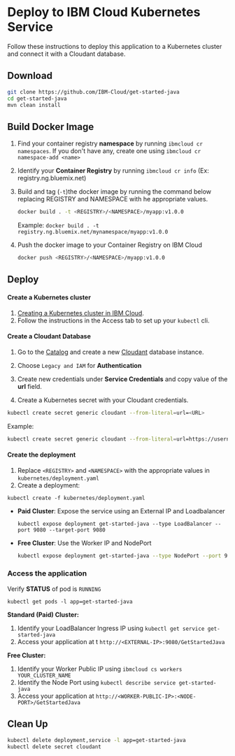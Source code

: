 # Deploy to IBM Cloud Kubernetes Service

Follow these instructions to deploy this application to a Kubernetes cluster and connect it with a Cloudant database.

## Download

```bash
git clone https://github.com/IBM-Cloud/get-started-java
cd get-started-java
mvn clean install
```

## Build Docker Image

1. Find your container registry **namespace** by running `ibmcloud cr namespaces`. If you don't have any, create one using `ibmcloud cr namespace-add <name>`

2. Identify your **Container Registry** by running `ibmcloud cr info` (Ex: registry.ng.bluemix.net)

3. Build and tag (`-t`)the docker image by running the command below replacing REGISTRY and NAMESPACE with he appropriate values.

   ```sh
   docker build . -t <REGISTRY>/<NAMESPACE>/myapp:v1.0.0
   ```
   Example: `docker build . -t registry.ng.bluemix.net/mynamespace/myapp:v1.0.0`

4. Push the docker image to your Container Registry on IBM Cloud

   ```sh
   docker push <REGISTRY>/<NAMESPACE>/myapp:v1.0.0
   ```

## Deploy

#### Create a Kubernetes cluster

1. [Creating a Kubernetes cluster in IBM Cloud](https://console.bluemix.net/docs/containers/container_index.html#clusters).
2. Follow the instructions in the Access tab to set up your `kubectl` cli.

#### Create a Cloudant Database 

1. Go to the [Catalog](https://console.bluemix.net/catalog/) and create a new [Cloudant](https://console.bluemix.net/catalog/services/cloudant-nosql-db) database instance.

2. Choose `Legacy and IAM` for **Authentication**

3. Create new credentials under **Service Credentials** and copy value of the **url** field.

4. Create a Kubernetes secret with your Cloudant credentials.

```bash
kubectl create secret generic cloudant --from-literal=url=<URL>
```
Example:
```bash
kubectl create secret generic cloudant --from-literal=url=https://username:passw0rdf@username-bluemix.cloudant.com
```

#### Create the deployment

1. Replace `<REGISTRY>` and `<NAMESPACE>` with the appropriate values in `kubernetes/deployment.yaml`
2. Create a deployment:
  ```shell
  kubectl create -f kubernetes/deployment.yaml
  ```
- **Paid Cluster**: Expose the service using an External IP and Loadbalancer
  ```
  kubectl expose deployment get-started-java --type LoadBalancer --port 9080 --target-port 9080
  ```

- **Free Cluster**: Use the Worker IP and NodePort
  ```bash
  kubectl expose deployment get-started-java --type NodePort --port 9080 --target-port 9080
  ```

### Access the application

Verify **STATUS** of pod is `RUNNING`

```shell
kubectl get pods -l app=get-started-java
```

**Standard (Paid) Cluster:**

1. Identify your LoadBalancer Ingress IP using `kubectl get service get-started-java`
2. Access your application at t `http://<EXTERNAL-IP>:9080/GetStartedJava`

**Free Cluster:**

1. Identify your Worker Public IP using `ibmcloud cs workers YOUR_CLUSTER_NAME`
2. Identify the Node Port using `kubectl describe service get-started-java`
3. Access your application at `http://<WORKER-PUBLIC-IP>:<NODE-PORT>/GetStartedJava`


## Clean Up
```bash
kubectl delete deployment,service -l app=get-started-java
kubectl delete secret cloudant
```
